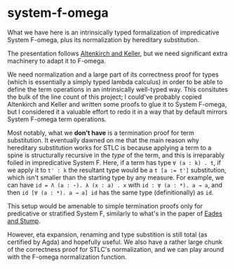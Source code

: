 # system-f-omega

What we have here is an intrinsically typed formalization of impredicative System F-omega, plus its normalization by hereditary substitution.

The presentation follows [Altenkirch and Keller](http://www.cs.nott.ac.uk/~psztxa/publ/msfp10.pdf), but we need significant extra machinery to adapt it to F-omega. 

We need normalization and a large part of its correctness proof for types (which is essentially a simply typed lambda calculus) in order to be able to define the term operations in an intrinsically well-typed way. This consitutes the bulk of the line count of this project; I could've probably copied Altenkirch and Keller and written some proofs to glue it to System F-omega, but I considered it a valuable effort to redo it in a way that by default mirrors System F-omega term operations. 

Most notably, what we **don't have** is a termination proof for term substitution. It eventually dawned on me that the main reason why hereditary substitution works for STLC is because applying a term to a spine is structurally recursive in the *type* of the term, and this is irreparably foiled in impredicative System F. Here, if a term has type `∀ (a : k) . t`, if we apply it to `t' : k` the resultant type would be a `t [a := t']` substitution, which isn't smaller than the starting type by any measure. For example, we can have `id = Λ (a : ⋆). λ (x : a) . x` with `id : ∀ (a : *). a → a`, and then `id [∀ (a : *). a → a] id` has the same type (definitionally) as `id`. 

This setup would be amenable to simple termination proofs only for predicative or stratified System F, similarly to what's in the paper of [Eades and Stump](http://homepage.cs.uiowa.edu/~astump/papers/pstt-2010.pdf). 

However, eta expansion, renaming and type substition is still total (as certified by Agda) and hopefully useful. We also have a rather large chunk of the correctness proof for STLC's normalization, and we can play around with the F-omega normalization function.

